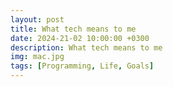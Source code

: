 ```yaml
---
layout: post
title: What tech means to me
date: 2024-21-02 10:00:00 +0300
description: What tech means to me
img: mac.jpg
tags: [Programming, Life, Goals]
---
```


